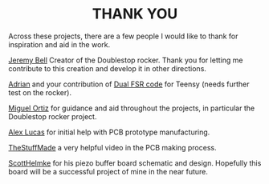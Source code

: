 
<h1 align="center">THANK YOU</h1>

Across these projects, there are a few people I would like to thank for inspiration and aid in the work.

[Jeremy Bell](http://jeremyseanbell.com) Creator of the Doublestop rocker. Thank you for letting me contribute to this creation and develop it in other directions.

[Adrian](https://forum.pjrc.com/members/41366-adrian) and your contribution of [Dual FSR code](https://forum.pjrc.com/threads/31797-Teensy-FSR-based-MIDI-controller) for Teensy (needs further test on the rocker).

[Miguel Ortiz](https://miguel-ortiz.com) for guidance and aid throughout the projects, in particular the Doublestop rocker project.

[Alex Lucas](https://pure.qub.ac.uk/en/persons/alex-lucas-2) for initial help with PCB prototype manufacturing.

[TheStuffMade](https://www.youtube.com/watch?v=9xczeQMj2dg) a very helpful video in the PCB making process.

[ScottHelmke](http://scotthelmke.com/Mint-box-buffer.html) for his piezo buffer board schematic and design. Hopefully this board will be a successful project of mine in the near future.
